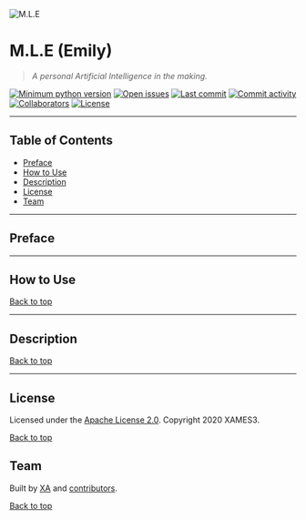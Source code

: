 ![M.L.E](https://github.com/xames3/mle/blob/assets/mle/files/banner/mle-banner.png?raw=true "M.L.E banner")

# M.L.E (Emily) <!-- omit in toc -->

> *A personal Artificial Intelligence in the making.*

[![Minimum python version](https://img.shields.io/static/v1?label=python&message=3.6%2B&color=blue&logoColor=yellow&style=flat-square&logo=python "Minimum python version")](https://www.python.org/downloads/) [![Open issues](https://img.shields.io/github/issues/xames3/mle?&style=flat-square&logo=github "Open issues")](https://github.com/xames3/mle/issues) [![Last commit](https://img.shields.io/github/last-commit/xames3/mle?&style=flat-square&logo=github "Last commit")](https://github.com/xames3/mle/commits/master) [![Commit activity](https://img.shields.io/github/commit-activity/m/xames3/mle?&style=flat-square&logo=github "Commit activity")](https://github.com/xames3/mle/commits/master) [![Collaborators](https://img.shields.io/github/contributors/xames3/mle?&logoColor=white&style=flat-square&logo=myspace "Contributors")](https://github.com/xames3/mle/settings/access?query=filter%3Acollaborators) [![License](https://img.shields.io/github/license/xames3/mle?&style=flat-square&logo=apache "License")](https://github.com/xames3/mle/blob/master/LICENSE)

---

## Table of Contents <!-- omit in toc -->

- [Preface](#preface)
- [How to Use](#how-to-use)
- [Description](#description)
- [License](#license)
- [Team](#team)

---

## Preface

---

## How to Use

[Back to top](#preface)

---

## Description

[Back to top](#preface)

---

## License

Licensed under the [Apache License 2.0](https://github.com/xames3/mle/blob/master/LICENSE). Copyright 2020 XAMES3.

[Back to top](#preface)

## Team

Built by [XA](https://linkedin.com/in/xames3 "XA's LinkedIn") and [contributors](https://github.com/xames3/mle/graphs/contributors "M.L.E contributors").

[Back to top](#preface)